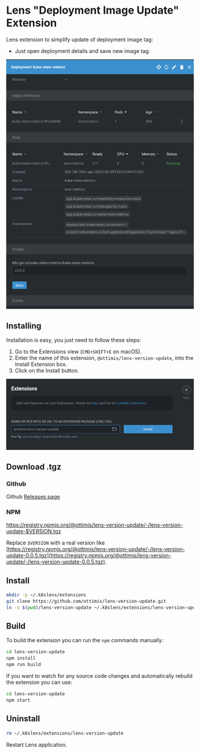 # Lens "Deployment Image Update" Extension

Lens extension to simplify update of deployment image tag:

* Just open deployment details and save new image tag.

![Image details in deployment overview](imgs/tag.png)

## Installing

Installation is easy, you just need to follow these steps:

1. Go to the Extensions view (`CMD+SHIFT+E` on macOS).
2. Enter the name of this extension, `@ottimis/lens-version-update`, into the Install Extension box.
3. Click on the Install button.

![Extension UI](./imgs/install.png)

## Download .tgz

### Github 
Github [Releases page](https://github.com/ottimis/lens-version-update/releases/latest)

### NPM

https://registry.npmjs.org/@ottimis/lens-version-update/-/lens-version-update-$VERSION.tgz

Replace `$VERSION` with a real version like [https://registry.npmjs.org/@ottimis/lens-version-update/-/lens-version-update-0.0.5.tgz](https://registry.npmjs.org/@ottimis/lens-version-update/-/lens-version-update-0.0.5.tgz).


## Install

```sh
mkdir -p ~/.k8slens/extensions
git clone https://github.com/ottimis/lens-version-update.git
ln -s $(pwd)/lens-version-update ~/.k8slens/extensions/lens-version-update
```

## Build

To build the extension you can run the `npm` commands manually:

```sh
cd lens-version-update
npm install
npm run build
```

If you want to watch for any source code changes and automatically rebuild the extension you can use:

```sh
cd lens-version-update
npm start
```

## Uninstall

```sh
rm ~/.k8slens/extensions/lens-version-update
```

Restart Lens application.
